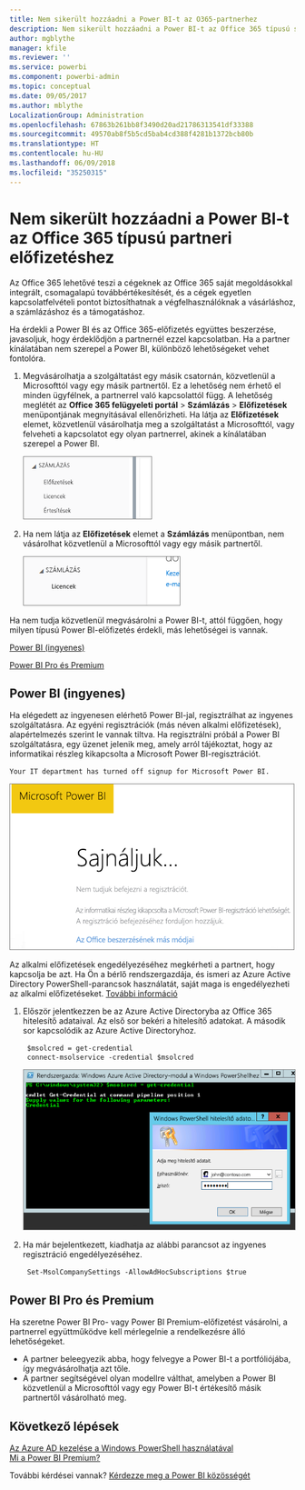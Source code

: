 ```yaml
---
title: Nem sikerült hozzáadni a Power BI-t az O365-partnerhez
description: Nem sikerült hozzáadni a Power BI-t az Office 365 típusú szindikálási partnerhez. A szindikálási modell az Office 365 által használt egyik beszerzési modell.
author: mgblythe
manager: kfile
ms.reviewer: ''
ms.service: powerbi
ms.component: powerbi-admin
ms.topic: conceptual
ms.date: 09/05/2017
ms.author: mblythe
LocalizationGroup: Administration
ms.openlocfilehash: 67863b261bb8f3490d20ad21786313541df33388
ms.sourcegitcommit: 49570ab8f5b5cd5bab4cd388f4281b1372bcb80b
ms.translationtype: HT
ms.contentlocale: hu-HU
ms.lasthandoff: 06/09/2018
ms.locfileid: "35250315"
---
```

# <a name="unable-to-add-power-bi-to-office-365-partner-subscription"></a>Nem sikerült hozzáadni a Power BI-t az Office 365 típusú partneri előfizetéshez
Az Office 365 lehetővé teszi a cégeknek az Office 365 saját megoldásokkal integrált, csomagalapú továbbértékesítését, és a cégek egyetlen kapcsolatfelvételi pontot biztosíthatnak a végfelhasználóknak a vásárláshoz, a számlázáshoz és a támogatáshoz.

Ha érdekli a Power BI és az Office 365-előfizetés együttes beszerzése, javasoljuk, hogy érdeklődjön a partnernél ezzel kapcsolatban. Ha a partner kínálatában nem szerepel a Power BI, különböző lehetőségeket vehet fontolóra.

1. Megvásárolhatja a szolgáltatást egy másik csatornán, közvetlenül a Microsofttól vagy egy másik partnertől. Ez a lehetőség nem érhető el minden ügyfélnek, a partnerrel való kapcsolattól függ. A lehetőség meglétét az **Office 365 felügyeleti portál** > **Számlázás** > **Előfizetések** menüpontjának megnyitásával ellenőrizheti. Ha látja az **Előfizetések** elemet, közvetlenül vásárolhatja meg a szolgáltatást a Microsofttól, vagy felveheti a kapcsolatot egy olyan partnerrel, akinek a kínálatában szerepel a Power BI.
   
    ![](media/service-admin-syndication-partner/billingsub.png)
2. Ha nem látja az **Előfizetések** elemet a **Számlázás** menüpontban, nem vásárolhat közvetlenül a Microsofttól vagy egy másik partnertől. 
   
   ![](media/service-admin-syndication-partner/billing.png)

Ha nem tudja közvetlenül megvásárolni a Power BI-t, attól függően, hogy milyen típusú Power BI-előfizetés érdekli, más lehetőségei is vannak.

[Power BI (ingyenes)](#power-bi-free)

[Power BI Pro és Premium](#power-bi-pro)

## <a name="power-bi-free"></a>Power BI (ingyenes)
Ha elégedett az ingyenesen elérhető Power BI-jal, regisztrálhat az ingyenes szolgáltatásra. Az egyéni regisztrációk (más néven alkalmi előfizetések), alapértelmezés szerint le vannak tiltva. Ha regisztrálni próbál a Power BI szolgáltatásra, egy üzenet jelenik meg, amely arról tájékoztat, hogy az informatikai részleg kikapcsolta a Microsoft Power BI-regisztrációt.

    Your IT department has turned off signup for Microsoft Power BI.

![](media/service-admin-syndication-partner/sorry.png)

Az alkalmi előfizetések engedélyezéséhez megkérheti a partnert, hogy kapcsolja be azt. Ha Ön a bérlő rendszergazdája, és ismeri az Azure Active Directory PowerShell-parancsok használatát, saját maga is engedélyezheti az alkalmi előfizetéseket. [További információ](https://technet.microsoft.com/library/jj151815.aspx)

1. Először jelentkezzen be az Azure Active Directoryba az Office 365 hitelesítő adataival. Az első sor bekéri a hitelesítő adatokat. A második sor kapcsolódik az Azure Active Directoryhoz.
   
        $msolcred = get-credential
        connect-msolservice -credential $msolcred
   
    ![](media/service-admin-syndication-partner/aad-signin.png)
2. Ha már bejelentkezett, kiadhatja az alábbi parancsot az ingyenes regisztráció engedélyezéséhez.
   
        Set-MsolCompanySettings -AllowAdHocSubscriptions $true

## <a name="power-bi-pro-and-premium"></a>Power BI Pro és Premium
Ha szeretne Power BI Pro- vagy Power BI Premium-előfizetést vásárolni, a partnerrel együttműködve kell mérlegelnie a rendelkezésre álló lehetőségeket.

* A partner beleegyezik abba, hogy felvegye a Power BI-t a portfóliójába, így megvásárolhatja azt tőle.
* A partner segítségével olyan modellre válthat, amelyben a Power BI közvetlenül a Microsofttól vagy egy Power BI-t értékesítő másik partnertől vásárolható meg.

## <a name="next-steps"></a>Következő lépések
[Az Azure AD kezelése a Windows PowerShell használatával](https://technet.microsoft.com/library/jj151815.aspx)  
[Mi a Power BI Premium?](service-premium.md)

További kérdései vannak? [Kérdezze meg a Power BI közösségét](http://community.powerbi.com/)

